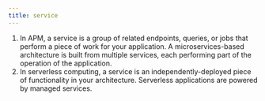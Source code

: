 ```yaml
---
title: service
---
```

1. In APM, a service is a group of related endpoints, queries, or jobs that perform a piece of work for your application. A microservices-based architecture is built from multiple services, each performing part of the operation of the application.
2. In serverless computing, a service is an independently-deployed piece of functionality in your architecture. Serverless applications are powered by managed services.